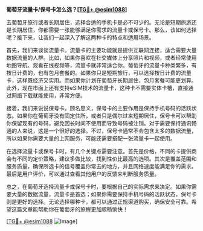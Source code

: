 **葡萄牙流量卡/保号卡怎么选？[[TG💪+ @esim1088](https://t.me/s/esim1088)]**

去葡萄牙旅行或者长期居住，选择合适的手机卡是必不可少的。无论是短期旅游还是长期居住，你都需要一张能够满足你需求的流量卡或保号卡。那么，该如何选择呢？接下来，让我们一起深入了解这两种卡的特点和适用场景。

首先，我们来谈谈流量卡。流量卡的主要功能就是提供互联网连接，适合需要大量数据流量的人群。比如，如果你喜欢在社交媒体上分享照片和视频，或者经常使用地图导航、观看在线视频等，流量卡就非常适合你。葡萄牙的流量卡种类繁多，有按日计费的，也有包月套餐的。如果你只是短期旅行，可以选择按日计费的流量卡，这样既经济又实用。而如果你计划在葡萄牙长期居住，包月套餐可能更划算。此外，现在市面上还有支持eSIM技术的流量卡，这种卡不需要实体卡槽，直接通过网络下载就能使用，非常方便。

接着，我们来说说保号卡。顾名思义，保号卡的主要作用是保持手机号码的活跃状态。如果你在葡萄牙没有固定住所，或者只是偶尔过来短期居住，保号卡可以帮助你保留现有的号码，避免因长时间不使用而导致号码被注销。对于需要保持通讯畅通的人来说，这是一个很好的选择。不过，保号卡通常不会包含太多的数据流量，所以如果你需要大量的上网服务，可能还需要搭配一张流量卡一起使用。

在选择流量卡或保号卡时，有几个关键点需要注意。首先是价格，不同的卡提供商会有不同的定价策略，建议多做比较，找到性价比最高的选项。其次是覆盖范围和服务质量，确保所选卡的信号覆盖你常去的地方，并且网络速度能满足你的需求。最后是用户评价，可以通过查看其他用户的反馈来判断服务质量。

总之，在葡萄牙选择流量卡或保号卡时，要根据自己的实际需求来决定。如果你需要大量的数据流量，流量卡是首选；如果你需要保持手机号码的活跃状态，保号卡则是更好的选择。无论选择哪种卡，都可以通过正规渠道购买，确保安全可靠。希望这篇文章能帮助你在葡萄牙的旅程更加顺畅愉快！

[[TG💪+ @esim1088](https://t.me/s/esim1088) ![Image](https://i.postimg.cc/4NQfJmqS/Snipaste-2025-05-13-00-14-12.png)]